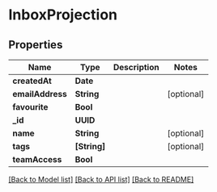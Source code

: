 # InboxProjection

## Properties
Name | Type | Description | Notes
------------ | ------------- | ------------- | -------------
**createdAt** | **Date** |  | 
**emailAddress** | **String** |  | [optional] 
**favourite** | **Bool** |  | 
**_id** | **UUID** |  | 
**name** | **String** |  | [optional] 
**tags** | **[String]** |  | [optional] 
**teamAccess** | **Bool** |  | 

[[Back to Model list]](../README.md#documentation-for-models) [[Back to API list]](../README.md#documentation-for-api-endpoints) [[Back to README]](../README.md)



